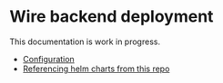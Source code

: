 # Wire backend deployment

This documentation is work in progress.

* [Configuration](configuration.md)
* [Referencing helm charts from this repo](pending.md)
